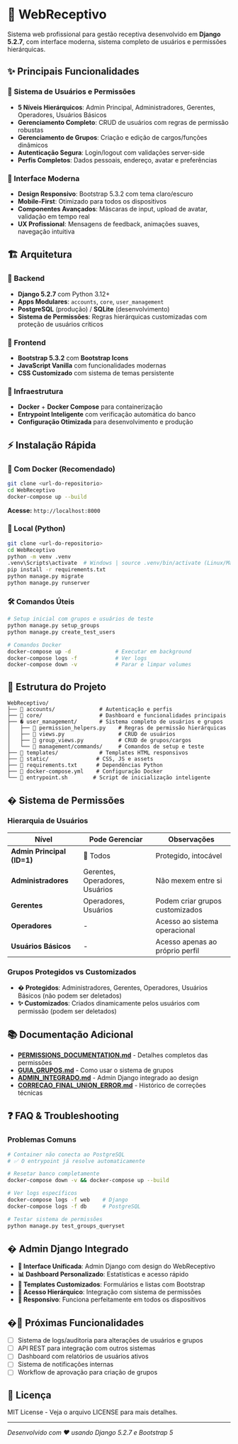 # 🏢 WebReceptivo

Sistema web profissional para gestão receptiva desenvolvido em **Django 5.2.7**, com interface moderna, sistema completo de usuários e permissões hierárquicas.

## ✨ Principais Funcionalidades

### 👥 Sistema de Usuários e Permissões
- **5 Níveis Hierárquicos**: Admin Principal, Administradores, Gerentes, Operadores, Usuários Básicos
- **Gerenciamento Completo**: CRUD de usuários com regras de permissão robustas
- **Gerenciamento de Grupos**: Criação e edição de cargos/funções dinâmicos
- **Autenticação Segura**: Login/logout com validações server-side
- **Perfis Completos**: Dados pessoais, endereço, avatar e preferências

### 🎨 Interface Moderna
- **Design Responsivo**: Bootstrap 5.3.2 com tema claro/escuro
- **Mobile-First**: Otimizado para todos os dispositivos
- **Componentes Avançados**: Máscaras de input, upload de avatar, validação em tempo real
- **UX Profissional**: Mensagens de feedback, animações suaves, navegação intuitiva

## 🏗️ Arquitetura

### 🔧 Backend
- **Django 5.2.7** com Python 3.12+
- **Apps Modulares**: `accounts`, `core`, `user_management`
- **PostgreSQL** (produção) / **SQLite** (desenvolvimento)
- **Sistema de Permissões**: Regras hierárquicas customizadas com proteção de usuários críticos

### 🎨 Frontend  
- **Bootstrap 5.3.2** com **Bootstrap Icons**
- **JavaScript Vanilla** com funcionalidades modernas
- **CSS Customizado** com sistema de temas persistente

### 🐳 Infraestrutura
- **Docker** + **Docker Compose** para containerização
- **Entrypoint Inteligente** com verificação automática do banco
- **Configuração Otimizada** para desenvolvimento e produção

## ⚡ Instalação Rápida

### 🐳 Com Docker (Recomendado)
```bash
git clone <url-do-repositorio>
cd WebReceptivo
docker-compose up --build
```
**Acesse:** `http://localhost:8000`

### 🐍 Local (Python)
```bash
git clone <url-do-repositorio>
cd WebReceptivo
python -m venv .venv
.venv\Scripts\activate  # Windows | source .venv/bin/activate (Linux/Mac)
pip install -r requirements.txt
python manage.py migrate
python manage.py runserver
```

### 🛠️ Comandos Úteis
```bash
# Setup inicial com grupos e usuários de teste
python manage.py setup_groups
python manage.py create_test_users

# Comandos Docker
docker-compose up -d              # Executar em background
docker-compose logs -f            # Ver logs
docker-compose down -v            # Parar e limpar volumes
```

## 📁 Estrutura do Projeto

```
WebReceptivo/
├── 📁 accounts/              # Autenticação e perfis
├── 📁 core/                  # Dashboard e funcionalidades principais
├── � user_management/       # Sistema completo de usuários e grupos
│   ├── 📄 permission_helpers.py    # Regras de permissão hierárquicas
│   ├── 📄 views.py                 # CRUD de usuários
│   ├── 📄 group_views.py           # CRUD de grupos/cargos
│   └── 📁 management/commands/     # Comandos de setup e teste
├── 📁 templates/             # Templates HTML responsivos
├── 📁 static/               # CSS, JS e assets
├── 📄 requirements.txt      # Dependências Python
├── 📄 docker-compose.yml    # Configuração Docker
└── 📄 entrypoint.sh        # Script de inicialização inteligente
```

## � Sistema de Permissões

### Hierarquia de Usuários
| Nível | Pode Gerenciar | Observações |
|-------|----------------|-------------|
| **Admin Principal (ID=1)** | 🌟 Todos | Protegido, intocável |
| **Administradores** | Gerentes, Operadores, Usuários | Não mexem entre si |
| **Gerentes** | Operadores, Usuários | Podem criar grupos customizados |
| **Operadores** | - | Acesso ao sistema operacional |
| **Usuários Básicos** | - | Acesso apenas ao próprio perfil |

### Grupos Protegidos vs Customizados
- **� Protegidos**: Administradores, Gerentes, Operadores, Usuários Básicos (não podem ser deletados)
- **✨ Customizados**: Criados dinamicamente pelos usuários com permissão (podem ser deletados)

## 📚 Documentação Adicional
- **[PERMISSIONS_DOCUMENTATION.md](./PERMISSIONS_DOCUMENTATION.md)** - Detalhes completos das permissões
- **[GUIA_GRUPOS.md](./GUIA_GRUPOS.md)** - Como usar o sistema de grupos
- **[ADMIN_INTEGRADO.md](./ADMIN_INTEGRADO.md)** - Admin Django integrado ao design
- **[CORRECAO_FINAL_UNION_ERROR.md](./CORRECAO_FINAL_UNION_ERROR.md)** - Histórico de correções técnicas

## ❓ FAQ & Troubleshooting

### Problemas Comuns
```bash
# Container não conecta ao PostgreSQL
# ✅ O entrypoint já resolve automaticamente

# Resetar banco completamente  
docker-compose down -v && docker-compose up --build

# Ver logs específicos
docker-compose logs -f web    # Django
docker-compose logs -f db     # PostgreSQL

# Testar sistema de permissões
python manage.py test_groups_queryset
```

## � Admin Django Integrado
- **🎨 Interface Unificada**: Admin Django com design do WebReceptivo
- **📊 Dashboard Personalizado**: Estatísticas e acesso rápido
- **🎨 Templates Customizados**: Formulários e listas com Bootstrap
- **🔐 Acesso Hierárquico**: Integração com sistema de permissões
- **📱 Responsivo**: Funciona perfeitamente em todos os dispositivos

## �🚀 Próximas Funcionalidades
- [ ] Sistema de logs/auditoria para alterações de usuários e grupos
- [ ] API REST para integração com outros sistemas
- [ ] Dashboard com relatórios de usuários ativos
- [ ] Sistema de notificações internas
- [ ] Workflow de aprovação para criação de grupos

## 📄 Licença
MIT License - Veja o arquivo LICENSE para mais detalhes.

---
*Desenvolvido com ❤️ usando Django 5.2.7 e Bootstrap 5*
